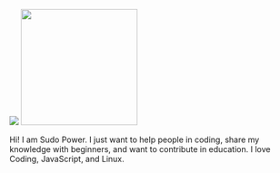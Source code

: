 ![](https://raw.githubusercontent.com/sudopwr/readme-stats/master/generated/overview.svg)
<img src="https://github-readme-stats.vercel.app/api/top-langs/?username=sudopwr&layout=compact" height="205"/>

Hi! I am Sudo Power. I just want to help people in coding, share my knowledge with beginners, and want to contribute in education. I love Coding, JavaScript, and Linux.
